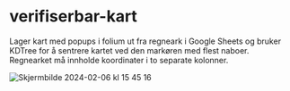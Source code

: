 # verifiserbar-kart
Lager kart med popups i folium ut fra regneark i Google Sheets og bruker KDTree for å sentrere kartet ved den markøren med flest naboer. Regnearket må innholde koordinater i to separate kolonner. 

![Skjermbilde 2024-02-06 kl  15 45 16](https://github.com/mortendahlback/verifiserbar-kart/assets/102025265/ffdb65b7-d553-42d2-b753-2a24aad80723)
